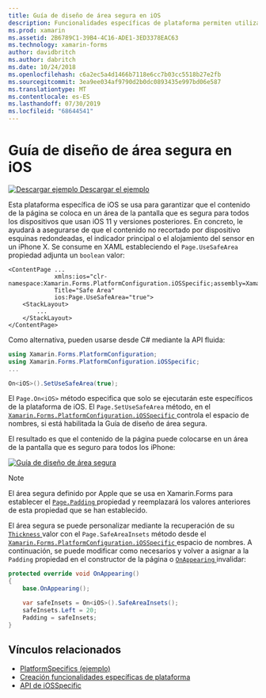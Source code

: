 ```yaml
---
title: Guía de diseño de área segura en iOS
description: Funcionalidades específicas de plataforma permiten utilizar la funcionalidad que solo está disponible en una plataforma concreta, sin necesidad de implementar los representadores personalizados o los efectos. En este artículo se explica cómo consumir la plataforma de iOS específica que garantiza que el contenido de la página se coloca en un área de la pantalla que es segura para todos los dispositivos que usan iOS 11 y versiones posteriores.
ms.prod: xamarin
ms.assetid: 2B6789C1-39B4-4C16-ADE1-3ED3378EAC63
ms.technology: xamarin-forms
author: davidbritch
ms.author: dabritch
ms.date: 10/24/2018
ms.openlocfilehash: c6a2ec5a4d1466b7118e6cc7b03cc5518b27e2fb
ms.sourcegitcommit: 3ea9ee034af9790d2b0dc0893435e997bd06e587
ms.translationtype: MT
ms.contentlocale: es-ES
ms.lasthandoff: 07/30/2019
ms.locfileid: "68644541"
---
```

# <a name="safe-area-layout-guide-on-ios"></a>Guía de diseño de área segura en iOS

[![Descargar ejemplo](~/media/shared/download.png) Descargar el ejemplo](https://docs.microsoft.com/samples/xamarin/xamarin-forms-samples/userinterface-platformspecifics)

Esta plataforma específica de iOS se usa para garantizar que el contenido de la página se coloca en un área de la pantalla que es segura para todos los dispositivos que usan iOS 11 y versiones posteriores. En concreto, le ayudará a asegurarse de que el contenido no recortado por dispositivo esquinas redondeadas, el indicador principal o el alojamiento del sensor en un iPhone X. Se consume en XAML estableciendo el `Page.UseSafeArea` propiedad adjunta un `boolean` valor:

```xaml
<ContentPage ...
             xmlns:ios="clr-namespace:Xamarin.Forms.PlatformConfiguration.iOSSpecific;assembly=Xamarin.Forms.Core"
             Title="Safe Area"
             ios:Page.UseSafeArea="true">
    <StackLayout>
        ...
    </StackLayout>
</ContentPage>
```

Como alternativa, pueden usarse desde C# mediante la API fluida:

```csharp
using Xamarin.Forms.PlatformConfiguration;
using Xamarin.Forms.PlatformConfiguration.iOSSpecific;
...

On<iOS>().SetUseSafeArea(true);
```

El `Page.On<iOS>` método especifica que solo se ejecutarán este específicos de la plataforma de iOS. El `Page.SetUseSafeArea` método, en el [ `Xamarin.Forms.PlatformConfiguration.iOSSpecific` ](xref:Xamarin.Forms.PlatformConfiguration.iOSSpecific) controla el espacio de nombres, si está habilitada la Guía de diseño de área segura.

El resultado es que el contenido de la página puede colocarse en un área de la pantalla que es seguro para todos los iPhone:

[![](page-safe-area-images/safe-area-layout.png "Guía de diseño de área segura")](page-safe-area-images/safe-area-layout-large.png#lightbox "Guía de diseño de área segura")

> [!NOTE]
> El área segura definido por Apple que se usa en Xamarin.Forms para establecer el [ `Page.Padding` ](xref:Xamarin.Forms.Page.Padding) propiedad y reemplazará los valores anteriores de esta propiedad que se han establecido.

El área segura se puede personalizar mediante la recuperación de su [ `Thickness` ](xref:Xamarin.Forms.Thickness) valor con el `Page.SafeAreaInsets` método desde el [ `Xamarin.Forms.PlatformConfiguration.iOSSpecific` ](xref:Xamarin.Forms.PlatformConfiguration.iOSSpecific) espacio de nombres. A continuación, se puede modificar como necesarios y volver a asignar a la `Padding` propiedad en el constructor de la página o [ `OnAppearing` ](xref:Xamarin.Forms.Page.OnAppearing) invalidar:

```csharp
protected override void OnAppearing()
{
    base.OnAppearing();

    var safeInsets = On<iOS>().SafeAreaInsets();
    safeInsets.Left = 20;
    Padding = safeInsets;
}
```

## <a name="related-links"></a>Vínculos relacionados

- [PlatformSpecifics (ejemplo)](https://docs.microsoft.com/samples/xamarin/xamarin-forms-samples/userinterface-platformspecifics)
- [Creación funcionalidades específicas de plataforma](~/xamarin-forms/platform/platform-specifics/index.md#creating-platform-specifics)
- [API de iOSSpecific](xref:Xamarin.Forms.PlatformConfiguration.iOSSpecific)
